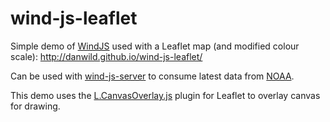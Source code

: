 # wind-js-leaflet

Simple demo of [WindJS](https://github.com/Esri/wind-js) used with a Leaflet map (and modified colour scale): http://danwild.github.io/wind-js-leaflet/

Can be used with [wind-js-server](https://github.com/danwild/wind-js-server) to consume latest data from [NOAA](http://nomads.ncep.noaa.gov/).

This demo uses the [L.CanvasOverlay.js]() plugin for Leaflet to overlay canvas for drawing.